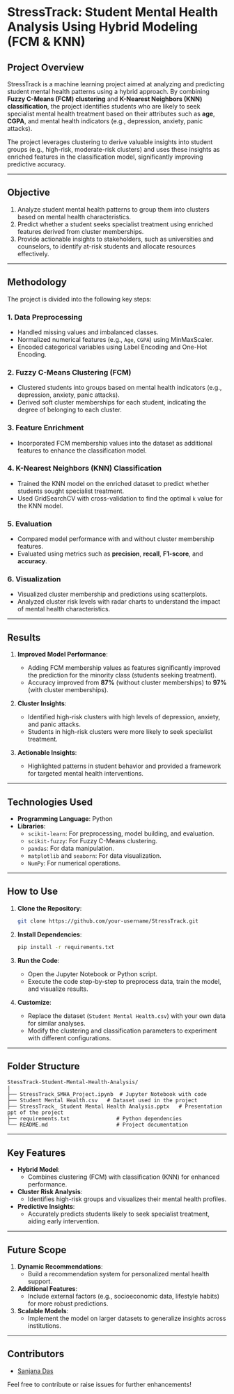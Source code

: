 # **StressTrack: Student Mental Health Analysis Using Hybrid Modeling (FCM & KNN)**

## **Project Overview**
StressTrack is a machine learning project aimed at analyzing and predicting student mental health patterns using a hybrid approach. By combining **Fuzzy C-Means (FCM) clustering** and **K-Nearest Neighbors (KNN) classification**, the project identifies students who are likely to seek specialist mental health treatment based on their attributes such as **age**, **CGPA**, and mental health indicators (e.g., depression, anxiety, panic attacks).

The project leverages clustering to derive valuable insights into student groups (e.g., high-risk, moderate-risk clusters) and uses these insights as enriched features in the classification model, significantly improving predictive accuracy.

---

## **Objective**
1. Analyze student mental health patterns to group them into clusters based on mental health characteristics.
2. Predict whether a student seeks specialist treatment using enriched features derived from cluster memberships.
3. Provide actionable insights to stakeholders, such as universities and counselors, to identify at-risk students and allocate resources effectively.

---

## **Methodology**
The project is divided into the following key steps:

### 1. **Data Preprocessing**
- Handled missing values and imbalanced classes.
- Normalized numerical features (e.g., `Age`, `CGPA`) using MinMaxScaler.
- Encoded categorical variables using Label Encoding and One-Hot Encoding.

### 2. **Fuzzy C-Means Clustering (FCM)**
- Clustered students into groups based on mental health indicators (e.g., depression, anxiety, panic attacks).
- Derived soft cluster memberships for each student, indicating the degree of belonging to each cluster.

### 3. **Feature Enrichment**
- Incorporated FCM membership values into the dataset as additional features to enhance the classification model.

### 4. **K-Nearest Neighbors (KNN) Classification**
- Trained the KNN model on the enriched dataset to predict whether students sought specialist treatment.
- Used GridSearchCV with cross-validation to find the optimal `k` value for the KNN model.

### 5. **Evaluation**
- Compared model performance with and without cluster membership features.
- Evaluated using metrics such as **precision**, **recall**, **F1-score**, and **accuracy**.

### 6. **Visualization**
- Visualized cluster membership and predictions using scatterplots.
- Analyzed cluster risk levels with radar charts to understand the impact of mental health characteristics.

---

## **Results**
1. **Improved Model Performance**:
   - Adding FCM membership values as features significantly improved the prediction for the minority class (students seeking treatment).
   - Accuracy improved from **87%** (without cluster memberships) to **97%** (with cluster memberships).

2. **Cluster Insights**:
   - Identified high-risk clusters with high levels of depression, anxiety, and panic attacks.
   - Students in high-risk clusters were more likely to seek specialist treatment.

3. **Actionable Insights**:
   - Highlighted patterns in student behavior and provided a framework for targeted mental health interventions.

---

## **Technologies Used**
- **Programming Language**: Python
- **Libraries**:
  - `scikit-learn`: For preprocessing, model building, and evaluation.
  - `scikit-fuzzy`: For Fuzzy C-Means clustering.
  - `pandas`: For data manipulation.
  - `matplotlib` and `seaborn`: For data visualization.
  - `NumPy`: For numerical operations.

---

## **How to Use**
1. **Clone the Repository**:
   ```bash
   git clone https://github.com/your-username/StressTrack.git
   ```
2. **Install Dependencies**:
   ```bash
   pip install -r requirements.txt
   ```
3. **Run the Code**:
   - Open the Jupyter Notebook or Python script.
   - Execute the code step-by-step to preprocess data, train the model, and visualize results.

4. **Customize**:
   - Replace the dataset (`Student Mental Health.csv`) with your own data for similar analyses.
   - Modify the clustering and classification parameters to experiment with different configurations.

---

## **Folder Structure**
```
StessTrack-Student-Mental-Health-Analysis/
|
├── StressTrack_SMHA_Project.ipynb  # Jupyter Notebook with code
├── Student Mental Health.csv   # Dataset used in the project         
├── StressTrack_ Student Mental Health Analysis.pptx   # Presentation ppt of the project
├── requirements.txt               # Python dependencies
└── README.md                      # Project documentation
```

---

## **Key Features**
- **Hybrid Model**:
  - Combines clustering (FCM) with classification (KNN) for enhanced performance.
- **Cluster Risk Analysis**:
  - Identifies high-risk groups and visualizes their mental health profiles.
- **Predictive Insights**:
  - Accurately predicts students likely to seek specialist treatment, aiding early intervention.

---

## **Future Scope**
1. **Dynamic Recommendations**:
   - Build a recommendation system for personalized mental health support.
2. **Additional Features**:
   - Include external factors (e.g., socioeconomic data, lifestyle habits) for more robust predictions.
3. **Scalable Models**:
   - Implement the model on larger datasets to generalize insights across institutions.

---

## **Contributors**
- [Sanjana Das](https://github.com/MindBooster)

Feel free to contribute or raise issues for further enhancements!
